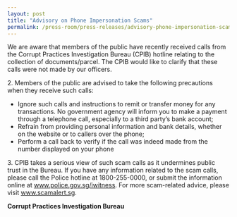 ```yaml
---
layout: post
title: "Advisory on Phone Impersonation Scams"
permalink: /press-room/press-releases/advisory-phone-impersonation-scams/
---
```

We are aware that members of the public have recently received calls from the Corrupt Practices Investigation Bureau (CPIB) hotline relating to the collection of documents/parcel. The CPIB would like to clarify that these calls were not made by our officers.

2\.        Members of the public are advised to take the following precautions when they receive such calls: 

* Ignore such calls and instructions to remit or transfer money for any transactions. No government agency will inform you to make a payment through a telephone call, especially to a third party’s bank account;
* Refrain from providing personal information and bank details, whether on the website or to callers over the phone;
* Perform a call back to verify if the call was indeed made from the number displayed on your phone

3\.        CPIB takes a serious view of such scam calls as it undermines public trust in the Bureau. If you have any information related to the scam calls, please call the Police hotline at 1800-255-0000, or submit the information online at <a href="http://www.police.gov.sg/iwitness">www.police.gov.sg/iwitness</a>. For more scam-related advice, please visit <a href="http://www.scamalert.sg/">www.scamalert.sg</a>. 

**Corrupt Practices Investigation Bureau**
